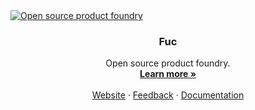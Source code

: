 <a href="https://fucina.studio">
  <img alt="Open source product foundry" src="/">
</a>

  <h3 align="center">Fuc</h3>

  <p align="center">
    Open source product foundry.
    <br />
    <a href="https://fucina.studio"><strong>Learn more »</strong></a>
    <br />
    <br />
    <a href="https://fucina.studio">Website</a>
    ·
    <a href="https://github.com/fucinastudio">Feedback</a>
    ·
    <a href="https://docs.fucina.studio">Documentation</a>
  </p>
